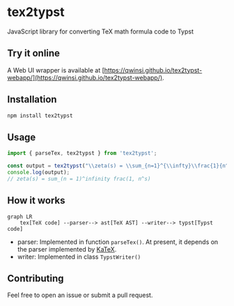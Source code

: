 # tex2typst
JavaScript library for converting TeX math formula code to Typst

## Try it online

A Web UI wrapper is available at [https://qwinsi.github.io/tex2typst-webapp/](https://qwinsi.github.io/tex2typst-webapp/).

## Installation

```bash
npm install tex2typst
```

## Usage

```javascript
import { parseTex, tex2typst } from 'tex2typst';

const output = tex2typst("\\zeta(s) = \\sum_{n=1}^{\\infty}\\frac{1}{n^s}");
console.log(output);
// zeta(s) = sum_(n = 1)^infinity frac(1, n^s)
```

## How it works

```mermaid
graph LR
    tex[TeX code] --parser--> ast[TeX AST] --writer--> typst[Typst code]
```

- parser: Implemented in function `parseTex()`. At present, it depends on the parser implemented by [KaTeX](https://github.com/KaTeX/KaTeX).
- writer: Implemented in class `TypstWriter()`

## Contributing

Feel free to open an issue or submit a pull request.
